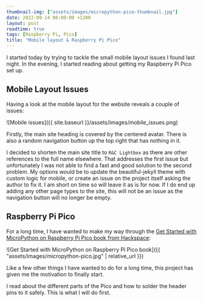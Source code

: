 ```yaml
---
thumbnail-img: ["assets/images/micropython-pico-thumbnail.jpg"]
date: 2022-09-14 06:00:00 +1200
layout: post
readtime: true
tags: [Raspberry Pi, Pico]
title: "Mobile layout & Raspberry Pi Pico"
---
```


I started today by trying to tackle the small mobile layout issues I found last night. In the evening, I started reading about getting my Raspberry Pi Pico set up.

## Mobile Layout Issues

Having a look at the mobile layout for the website reveals a couple of issues:

![Mobile issues]({{ site.baseurl }}/assets/images/mobile_issues.png)

Firstly, the main site heading is covered by the centered avatar. There is also a random navigation button up the top right that has nothing in it.

I decided to shorten the main site title to `R&C Lightbox` as there are other references to the full name elsewhere. That addresses the first issue but unfortunately I was not able to find a fast and good solution to the second problem. My options would be to update the beautiful-jekyll theme with custom logic for mobile, or create an issue on the project itself asking the author to fix it. I am short on time so will leave it as is for now. If I do end up adding any other page types to the site, this will not be an issue as the navigation button will no longer be empty.

## Raspberry Pi Pico

For a long time, I have wanted to make my way through the [Get Started with MicroPython on Raspberry Pi Pico book from Hackspace][micropython-pico]:

![Get Started with MicroPython on Raspberry Pi Pico book]({{ "assets/images/micropython-pico.jpg" | relative_url }})

Like a few other things I have wanted to do for a long time, this project has given me the motivation to finally start.

I read about the different parts of the Pico and how to solder the header pins to it safely. This is what I will do first.

[micropython-pico]: https://hackspace.raspberrypi.com/books/micropython-pico

